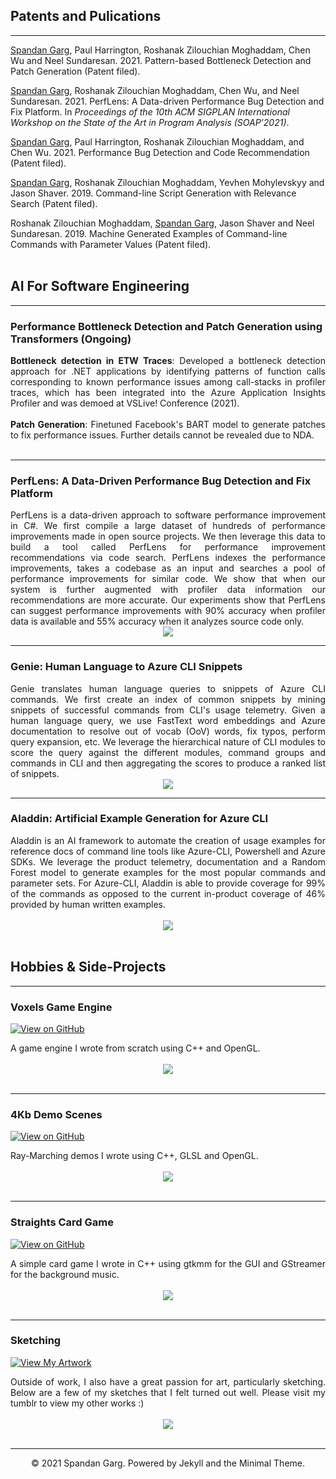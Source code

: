 ## Patents and Pulications
---
<u>Spandan Garg</u>, Paul Harrington, Roshanak Zilouchian Moghaddam, Chen Wu and Neel Sundaresan. 2021. Pattern-based Bottleneck Detection and Patch Generation (Patent filed).

<u>Spandan Garg</u>, Roshanak Zilouchian Moghaddam, Chen Wu, and Neel Sundaresan. 2021. PerfLens: A Data-driven Performance Bug Detection and Fix Platform. In <i>Proceedings of the 10th ACM SIGPLAN International Workshop on the State of the Art in Program Analysis (SOAP’2021)</i>.

<u>Spandan Garg</u>, Paul Harrington, Roshanak Zilouchian Moghaddam, and Chen Wu. 2021. Performance Bug Detection and Code Recommendation (Patent filed).

<u>Spandan Garg</u>, Roshanak Zilouchian Moghaddam, Yevhen Mohylevskyy and Jason Shaver. 2019. Command-line Script Generation with Relevance Search (Patent filed).

Roshanak Zilouchian Moghaddam, <u>Spandan Garg</u>, Jason Shaver and Neel Sundaresan. 2019. Machine Generated Examples of Command-line Commands with Parameter Values (Patent filed).
<br></br>


## AI For Software Engineering
---
### Performance Bottleneck Detection and Patch Generation using Transformers (Ongoing)

<div style="text-align: justify">
<b>Bottleneck detection in ETW Traces</b>: Developed a bottleneck detection approach for .NET applications by identifying
patterns of function calls corresponding to known performance issues among call-stacks in profiler traces, which has been integrated into the Azure Application Insights Profiler and was demoed at VSLive! Conference (2021).
<br></br>
<b>Patch Generation</b>: Finetuned Facebook's BART model to generate patches to fix performance issues. Further details cannot be revealed due to NDA.</div>
<br>

---

### PerfLens: A Data-Driven Performance Bug Detection and Fix Platform

<div style="text-align: justify">PerfLens is a data-driven approach to software performance improvement in C#. We first compile a large dataset of hundreds of performance improvements made in open source
projects. We then leverage this data to build a tool called PerfLens for performance improvement recommendations via code search. PerfLens indexes the performance improvements, takes a codebase as an input and searches a pool of performance improvements for similar code. We show that
when our system is further augmented with profiler data information our recommendations are more accurate. Our
experiments show that PerfLens can suggest performance improvements with 90% accuracy when profiler data is available and 55% accuracy when it analyzes source code only.</div>

<center><img src="images/PerfLensSuggestions.PNG"/></center>

---
### Genie: Human Language to Azure CLI Snippets

<div style="text-align: justify"> Genie translates human language queries to snippets of Azure CLI commands. We first create an index of common snippets by mining snippets of successful commands from CLI's usage telemetry. Given a human language query, we use FastText word embeddings and Azure documentation to resolve out of vocab (OoV) words, fix typos, perform query expansion, etc. We leverage the hierarchical nature of CLI modules to score the query against the different modules, command groups and commands in CLI and then aggregating the scores to produce a ranked list of snippets.
</div>

<center><img src="images/Genie.PNG"/></center>

---
### Aladdin: Artificial Example Generation for Azure CLI

<div style="text-align: justify">Aladdin is an AI framework to automate the creation of usage examples for reference docs of command line
tools like Azure-CLI, Powershell and Azure SDKs. We leverage the product telemetry, documentation and a Random Forest model to generate examples for the most popular commands and parameter sets. For Azure-CLI, Aladdin is able to provide coverage for 99% of the commands as opposed to the current in-product coverage of 46% provided by human written examples.</div>
<br>
<center><img src="images/Aladdin.PNG"></center>
<br>


## Hobbies & Side-Projects
---
### Voxels Game Engine
[![View on GitHub](https://img.shields.io/badge/GitHub-View_on_GitHub-blue?logo=GitHub)](https://github.com/glGarg/Voxels)

<div style="text-align: justify">A game engine I wrote from scratch using C++ and OpenGL.</div>
<br>
<center><img src="images/Voxels.jpg"/></center>
<br>

---
### 4Kb Demo Scenes

[![View on GitHub](https://img.shields.io/badge/GitHub-View_on_GitHub-blue?logo=GitHub)](https://github.com/glGarg/4Kb-Demo-Scenes)

<div style="text-align: justify">Ray-Marching demos I wrote using C++, GLSL and OpenGL.</div>
<br>
<center><img src="images/4Kb.PNG"/></center>
<br>

---
### Straights Card Game

[![View on GitHub](https://img.shields.io/badge/GitHub-View_on_GitHub-blue?logo=GitHub)](https://github.com/glGarg/Straights)

<div style="text-align: justify">A simple card game I wrote in C++ using gtkmm for the GUI and GStreamer for the background music.</div>
<br>
<center><img src="images/Straights.png"/></center>
<br>

---
### Sketching

[![View My Artwork](https://img.shields.io/badge/Tumblr-View_My_Artwork-grey?logo=tumblr&labelColor=blue)](https://spandangarg.tumblr.com)

<div style="text-align: justify">Outside of work, I also have a great passion for art, particularly sketching. Below are a few of my sketches that I felt turned out well. Please visit my tumblr to view my other works :)</div>
<br>
<center><img src="images/Sketches.PNG"/></center>
<br>

---
<center>© 2021 Spandan Garg. Powered by Jekyll and the Minimal Theme.</center>
